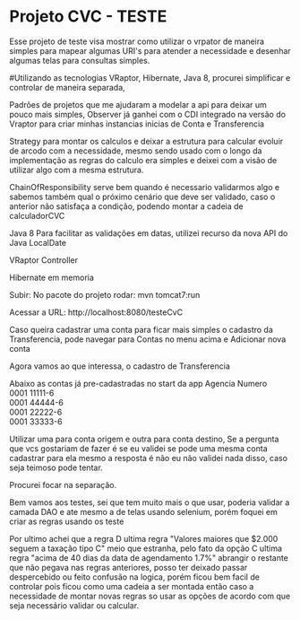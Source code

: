 # Projeto CVC - TESTE	
Esse projeto de teste visa mostrar como utilizar o vrpator de maneira simples para mapear algumas URI's para atender a necessidade e desenhar algumas telas para consultas simples.

#Utilizando as tecnologias VRaptor, Hibernate, Java 8, procurei simplificar e controlar de maneira separada,


Padrões de projetos que me ajudaram a modelar a api para deixar um pouco mais simples, 
Observer já ganhei com o CDI integrado na versão do Vraptor para criar minhas instancias inicias de Conta e Transferencia

Strategy para montar os calculos e deixar a estrutura para calcular evoluir de arcodo com a necessidade, mesmo sendo usado com o longo da implementação as regras do calculo era simples e deixei com a visão de utilizar algo com a mesma estrutura.

ChainOfResponsibility serve bem quando é necessario validarmos algo  e sabemos também qual o próximo cenário que deve ser validado, caso o anterior não satisfaça a condição, podendo montar a cadeia de calculadorCVC


Java 8
Para facilitar as validações em datas, utilizei recurso da nova API do Java LocalDate

VRaptor Controller

Hibernate em memoria 



Subir:
No pacote do projeto rodar:
mvn tomcat7:run

Acessar a URL: http://localhost:8080/testeCvC

Caso queira cadastrar uma conta para ficar mais simples o cadastro da Transferencia, pode navegar para Contas no menu acima e Adicionar nova conta


Agora vamos ao que interessa, o cadastro de Transferencia

Abaixo as contas já pre-cadastradas no start da app
Agencia	Numero		
0001	11111-6			
0001	44444-6			
0001	22222-6			
0001	33333-6		

Utilizar uma para conta origem e outra para conta destino, 
Se a pergunta que vcs gostariam de fazer é se eu validei se pode uma mesma conta cadastrar para ela mesmo a resposta é não eu não validei nada disso, caso seja teimoso pode tentar.

Procurei focar na separação.


Bem vamos aos testes, sei que tem muito mais o que usar, poderia validar a camada DAO e ate mesmo a de telas usando selenium, porém foquei em criar as regras usando os teste 


Por ultimo achei que a regra D ultima regra "Valores maiores que $2.000 seguem a taxação tipo C" meio que estranha, pelo fato da opção C  ultima regra "acima de 40 dias da data de agendamento 1.7%"
abrangir o restante que não pegava nas regras anteriores, posso ter deixado passar despercebido ou feito confusão na logica, porém ficou bem facil de controlar pois ficou como uma cadeia a ser montada então caso a necessidade de montar novas regras so usar as opções de acordo com que seja necessário validar ou calcular.

